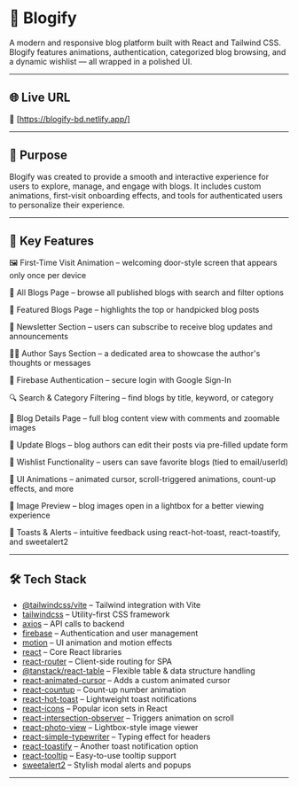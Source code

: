 # 📝 Blogify

A modern and responsive blog platform built with React and Tailwind CSS. Blogify features animations, authentication, categorized blog browsing, and a dynamic wishlist — all wrapped in a polished UI.

---

## 🌐 Live URL

🔗 [https://blogify-bd.netlify.app/]

---

## 🎯 Purpose

Blogify was created to provide a smooth and interactive experience for users to explore, manage, and engage with blogs. It includes custom animations, first-visit onboarding effects, and tools for authenticated users to personalize their experience.

---

## 🚀 Key Features
🖼️ First-Time Visit Animation – welcoming door-style screen that appears only once per device

📰 All Blogs Page – browse all published blogs with search and filter options

🌟 Featured Blogs Page – highlights the top or handpicked blog posts

🧾 Newsletter Section – users can subscribe to receive blog updates and announcements

🧑‍💬 Author Says Section – a dedicated area to showcase the author's thoughts or messages

🔐 Firebase Authentication – secure login with Google Sign-In

🔍 Search & Category Filtering – find blogs by title, keyword, or category

📄 Blog Details Page – full blog content view with comments and zoomable images

📝 Update Blogs – blog authors can edit their posts via pre-filled update form

💖 Wishlist Functionality – users can save favorite blogs (tied to email/userId)

🌈 UI Animations – animated cursor, scroll-triggered animations, count-up effects, and more

📸 Image Preview – blog images open in a lightbox for a better viewing experience

🔔 Toasts & Alerts – intuitive feedback using react-hot-toast, react-toastify, and sweetalert2

---

## 🛠️ Tech Stack

- [@tailwindcss/vite](https://www.npmjs.com/package/@tailwindcss/vite) – Tailwind integration with Vite  
- [tailwindcss](https://www.npmjs.com/package/tailwindcss) – Utility-first CSS framework  
- [axios](https://www.npmjs.com/package/axios) – API calls to backend  
- [firebase](https://www.npmjs.com/package/firebase) – Authentication and user management  
- [motion](https://www.npmjs.com/package/motion) – UI animation and motion effects  
- [react](https://www.npmjs.com/package/react) – Core React libraries  
- [react-router](https://www.npmjs.com/package/react-router) – Client-side routing for SPA  
- [@tanstack/react-table](https://www.npmjs.com/package/@tanstack/react-table) – Flexible table & data structure handling  
- [react-animated-cursor](https://www.npmjs.com/package/react-animated-cursor) – Adds a custom animated cursor  
- [react-countup](https://www.npmjs.com/package/react-countup) – Count-up number animation  
- [react-hot-toast](https://www.npmjs.com/package/react-hot-toast) – Lightweight toast notifications  
- [react-icons](https://www.npmjs.com/package/react-icons) – Popular icon sets in React  
- [react-intersection-observer](https://www.npmjs.com/package/react-intersection-observer) – Triggers animation on scroll  
- [react-photo-view](https://www.npmjs.com/package/react-photo-view) – Lightbox-style image viewer  
- [react-simple-typewriter](https://www.npmjs.com/package/react-simple-typewriter) – Typing effect for headers  
- [react-toastify](https://www.npmjs.com/package/react-toastify) – Another toast notification option  
- [react-tooltip](https://www.npmjs.com/package/react-tooltip) – Easy-to-use tooltip support  
- [sweetalert2](https://www.npmjs.com/package/sweetalert2) – Stylish modal alerts and popups  

---